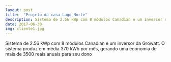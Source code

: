 ```yaml
---
layout: post
title:  "Projeto da casa Lago Norte"
description: Sistema de 2.56 kWp com 8 módulos Canadian e um inversor da Growatt. O sistema produz em média 370 kWh por [...]
date: 2017-06-30
img: cliente1.jpg
---
```


Sistema de 2.56 kWp com 8 módulos Canadian e um inversor da Growatt. O sistema produz em média 370 kWh por mês, gerando uma economia de mais de 3500 reais anuais para seu dono